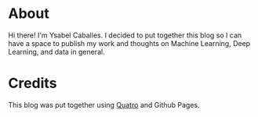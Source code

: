 # About

Hi there! I'm Ysabel Caballes. I decided to put together this blog so I can have a space to publish my work and thoughts on Machine Learning, Deep Learning, and data in general.

# Credits

This blog was put together using [Quatro](https://quarto.org/) and Github Pages.